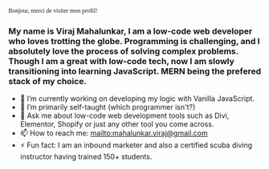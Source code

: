 <h1 style="font: 12px arial red;">Bonjour, merci de visiter mon profil!</h1>

<h3>My name is Viraj Mahalunkar, I am a low-code web developer who loves trotting the globe. Programming is challenging, and I absolutely love the process of solving complex problems. Though I am a great with low-code tech, now I am slowly transitioning into learning JavaScript. MERN being the prefered stack of my choice.</h3> 

- 🔭 I’m currently working on developing my logic with Vanilla JavaScript.
- 🌱 I’m primarily self-taught (which programmer isn't?)
- 💬 Ask me about low-code web development tools such as Divi, Elementor, Shopify or just any other tool you come across.
- 📫 How to reach me: <mailto:mahalunkar.viraj@gmail.com>
- ⚡ Fun fact: I am an inbound marketer and also a certified scuba diving instructor having trained 150+ students.

<code><a href="#" class="fa fa-facebook"></a>
<a href="#" class="fa fa-twitter"></a></code>
